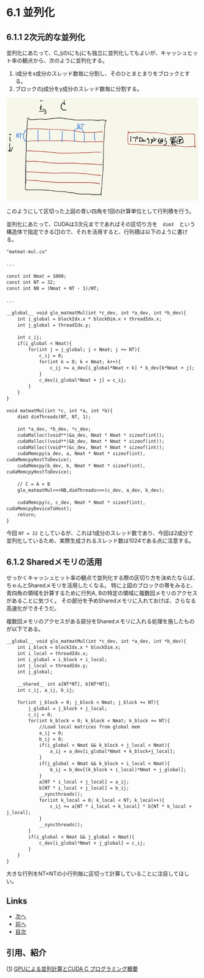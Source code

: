 # 6.1 並列化
## 6.1.1 2次元的な並列化
並列化にあたって、C_ijのiにもjにも独立に並列化してもよいが、キャッシュヒット率の観点から、次のように並列化する。

1. i成分をx成分のスレッド数毎に分割し、そのひとまとまりをブロックとする。
1. ブロックのj成分をy成分のスレッド数毎に分割する。

![6.1-mat-parallel.jpg](./images/6.1-mat-parallel.jpg)

このようにして区切った上図の青い四角を1回の計算単位として行列積を行う。

並列化にあたって、CUDAは3次元までであればその区切り方を　`dim3`　という構造体で指定できる[[1]]ので、それを活用すると、行列積は以下のように書ける。

```cuda
"matmat-mul.cu"

...

const int Nmat = 1000;
const int NT = 32;
const int NB = (Nmat + NT - 1)/NT;

...

__global__ void glo_matmatMul(int *c_dev, int *a_dev, int *b_dev){
    int i_global = blockIdx.x * blockDim.x + threadIdx.x;
    int j_global = threadIdx.y;

    int c_ij;
    if(i_global < Nmat){
        for(int j = j_global; j < Nmat; j += NT){
            c_ij = 0;
            for(int k = 0; k < Nmat; k++){
                c_ij += a_dev[i_global*Nmat + k] * b_dev[k*Nmat + j];
            }
            c_dev[i_global*Nmat + j] = c_ij;
        }
    }
}

void matmatMul(int *c, int *a, int *b){
    dim3 dimThreads(NT, NT, 1);

    int *a_dev, *b_dev, *c_dev;
    cudaMalloc((void**)&a_dev, Nmat * Nmat * sizeof(int));
    cudaMalloc((void**)&b_dev, Nmat * Nmat * sizeof(int));
    cudaMalloc((void**)&c_dev, Nmat * Nmat * sizeof(int));
    cudaMemcpy(a_dev, a, Nmat * Nmat * sizeof(int), cudaMemcpyHostToDevice);
    cudaMemcpy(b_dev, b, Nmat * Nmat * sizeof(int), cudaMemcpyHostToDevice);

    // C = A × B
    glo_matmatMul<<<NB,dimThreads>>>(c_dev, a_dev, b_dev);

    cudaMemcpy(c, c_dev, Nmat * Nmat * sizeof(int), cudaMemcpyDeviceToHost);
    return;
}
```
今回 `NT = 32` としているが、これは1成分のスレッド数であり、今回は2成分で並列化しているため、実際生成されるスレッド数は1024である点に注意する。

## 6.1.2 Sharedメモリの活用
せっかくキャッシュヒット率の観点で並列化する際の区切り方を決めたならば、ちゃんとSharedメモリを活用したくなる。
特に上図のブロックの帯をみると、青四角の領域を計算するために行列A, Bの特定の領域に複数回メモリのアクセスがあることに気づく。
その部分を予めSharedメモリに入れておけば、さらなる高速化ができそうだ。

複数回メモリのアクセスがある部分をSharedメモリに入れる処理を施したものが以下である。

```cuda
__global__ void glo_matmatMul(int *c_dev, int *a_dev, int *b_dev){
    int i_block = blockIdx.x * blockDim.x;
    int i_local = threadIdx.x;
    int i_global = i_block + i_local;
    int j_local = threadIdx.y;
    int j_global;

    __shared__ int a[NT*NT], b[NT*NT];
    int c_ij, a_ij, b_ij;

    for(int j_block = 0; j_block < Nmat; j_block += NT){
        j_global = j_block + j_local;
        c_ij = 0;
        for(int k_block = 0; k_block < Nmat; k_block += NT){
            //Load local matrices from global mem
            a_ij = 0;
            b_ij = 0;
            if(i_global < Nmat && k_block + j_local < Nmat){
                a_ij = a_dev[i_global*Nmat + k_block+j_local];
            }
            if(j_global < Nmat && k_block + i_local < Nmat){
                b_ij = b_dev[(k_block + i_local)*Nmat + j_global];
            }
            a[NT * i_local + j_local] = a_ij;
            b[NT * i_local + j_local] = b_ij;
            __syncthreads();
            for(int k_local = 0; k_local < NT; k_local++){
                c_ij += a[NT * i_local + k_local] * b[NT * k_local + j_local];
            }
            __syncthreads();
        }
        if(i_global < Nmat && j_global < Nmat){
            c_dev[i_global*Nmat + j_global] = c_ij;
        }
    }
}
```

大きな行列をNT×NTの小行列毎に区切って計算していることに注目してほしい。

## Links
* [次へ](./6.2.md)
* [前へ](./6.0.md)
* [目次](./index.md)

## 引用、紹介
[[1]] [GPUによる並列計算とCUDA C プログラミング概要][1]

[1]: https://www.google.com/url?sa=t&rct=j&q=&esrc=s&source=web&cd=&cad=rja&uact=8&ved=2ahUKEwiKvZXt-cLqAhUczYsBHeRCDQEQFjADegQIBBAB&url=http%3A%2F%2Fwww.ocw.titech.ac.jp%2Findex.php%3Fmodule%3DGeneral%26action%3DDownLoad%26file%3D20131226717065-469-0-15.pdf%26type%3Dcal%26JWC%3D20131226717065&usg=AOvVaw1i2pNE9kKpYIc5F0WnK2oR